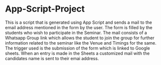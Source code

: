 # App-Script-Project
This is a script that is generated using App Script and sends a mail to the email address mentioned in the form by the user. 
The form is filled by the students who wish to participate in the Seminar. The mail consists of a Whatsapp Group link which allows the student to join the group for further information related to the seminar like the Venue and Timings for the same. The trigger used is the submission of the form which is linked to Google sheets. When an entry is made in the Sheets a customized mail with the candidates name is sent to their emai address.
